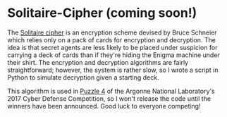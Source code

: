 # Solitaire-Cipher (coming soon!)

The [Solitaire cipher](http://aarontoponce.org/wiki/card-ciphers/solitaire) is an encryption scheme devised by Bruce Schneier which relies only on a pack of cards for encryption and decryption.  The idea is that secret agents are less likely to be placed under suspicion for carrying a deck of cards than if they're hiding the Enigma machine under their shirt.  The encryption and decryption algorithms are fairly straightforward; however, the system is rather slow, so I wrote a script in Python to simulate decryption given a starting deck.  

This algorithm is used in [Puzzle 4](http://cyberdefense.anl.gov/2017/02/01/puzzle-4-achevare/) of the Argonne National Laboratory's 2017 Cyber Defense Competition, so I won't release the code until the winners have been announced.  Good luck to everyone competing!
